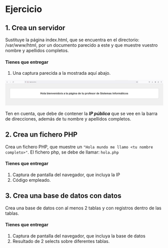 # Ejercicio

## 1. Crea un servidor
Sustituye la página index.html, que se encuentra en el directorio: /var/www/html, por un documento parecido a este y que muestre vuestro nombre y apellidos completos.

#### Tienes que entregar
1. Una captura parecida a la mostrada aquí abajo.

![bienvenida](./img/bienvenida.png)

Ten en cuenta, que debe de contener la ***IP pública*** que se vee en la barra de direcciones, además de tu nombre y apellidos completos.

## 2. Crea un fichero PHP

Crea un fichero PHP, que muestre un `"Hola mundo me llamo <tu nombre completo>"`.
El fichero php, se debe de llamar: `hola.php`

#### Tienes que entregar
1. Captura de pantalla del navegador, que incluya la IP
2. Código empleado.

## 3. Crea una base de datos con datos

Crea una base de datos con al menos 2 tablas y con registros dentro de las tablas.

#### Tienes que entregar
1. Captura de pantalla del navegador, que incluya la base de datos
2. Resultado de 2 selects sobre diferentes tablas.